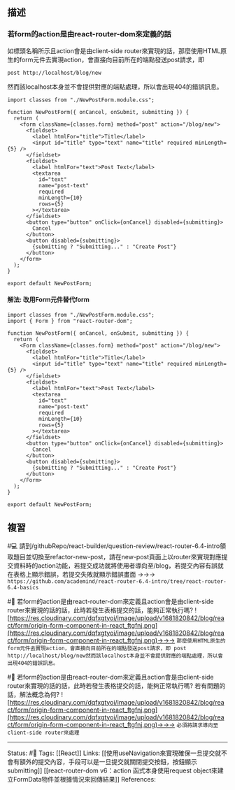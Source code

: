 ## 描述

### 若form的action是由react-router-dom來定義的話

如標頭名稱所示且action會是由client-side router來實現的話，那麼使用HTML原生的form元件去實現action，會直接向目前所在的端點發送post請求，即
```
post http://localhost/blog/new
```

然而該localhost本身並不會提供對應的端點處理，所以會出現404的錯誤訊息。
```
import classes from "./NewPostForm.module.css";

function NewPostForm({ onCancel, onSubmit, submitting }) {
  return (
    <form className={classes.form} method="post" action="/blog/new">
      <fieldset>
        <label htmlFor="title">Title</label>
        <input id="title" type="text" name="title" required minLength={5} />
      </fieldset>
      <fieldset>
        <label htmlFor="text">Post Text</label>
        <textarea
          id="text"
          name="post-text"
          required
          minLength={10}
          rows={5}
        ></textarea>
      </fieldset>
      <button type="button" onClick={onCancel} disabled={submitting}>
        Cancel
      </button>
      <button disabled={submitting}>
        {submitting ? "Submitting..." : "Create Post"}
      </button>
    </form>
  );
}

export default NewPostForm;
```


#### 解法: 改用Form元件替代form
```
import classes from "./NewPostForm.module.css";
import { Form } from "react-router-dom";

function NewPostForm({ onCancel, onSubmit, submitting }) {
  return (
    <Form className={classes.form} method="post" action="/blog/new">
      <fieldset>
        <label htmlFor="title">Title</label>
        <input id="title" type="text" name="title" required minLength={5} />
      </fieldset>
      <fieldset>
        <label htmlFor="text">Post Text</label>
        <textarea
          id="text"
          name="post-text"
          required
          minLength={10}
          rows={5}
        ></textarea>
      </fieldset>
      <button type="button" onClick={onCancel} disabled={submitting}>
        Cancel
      </button>
      <button disabled={submitting}>
        {submitting ? "Submitting..." : "Create Post"}
      </button>
    </Form>
  );
}

export default NewPostForm;

```

## 複習

#💻 請到/githubRepo/react-builder/question-review/react-router-6.4-intro領取題目並切換至refactor-new-post，請在new-post頁面上以router來實現對應提交資料時的action功能，若提交成功就將使用者導向至/blog，若提交內容有誤就在表格上顯示錯誤，若提交失敗就顯示錯誤畫面 ->->-> `https://github.com/academind/react-router-6.4-intro/tree/react-router-6.4-basics`
<!--SR:!2023-04-21,3,250-->


#🧠 若form的action是由react-router-dom來定義且action會是由client-side router來實現的話的話，此時若發生表格提交的話，能夠正常執行嗎? ![https://res.cloudinary.com/dqfxgtyoi/image/upload/v1681820842/blog/react/form/origin-form-component-in-react_ftgfnj.png](https://res.cloudinary.com/dqfxgtyoi/image/upload/v1681820842/blog/react/form/origin-form-component-in-react_ftgfnj.png)->->-> `那麼使用HTML原生的form元件去實現action，會直接向目前所在的端點發送post請求，即 post http://localhost/blog/new然而該localhost本身並不會提供對應的端點處理，所以會出現404的錯誤訊息。`
<!--SR:!2023-04-24,3,250-->


#🧠 若form的action是由react-router-dom來定義且action會是由client-side router來實現的話的話，此時若發生表格提交的話，能夠正常執行嗎? 若有問題的話，解法概念為何? ![https://res.cloudinary.com/dqfxgtyoi/image/upload/v1681820842/blog/react/form/origin-form-component-in-react_ftgfnj.png](https://res.cloudinary.com/dqfxgtyoi/image/upload/v1681820842/blog/react/form/origin-form-component-in-react_ftgfnj.png)->->-> `必須將請求導向至client-side router來處理`
<!--SR:!2023-05-04,9,250-->




---
Status: #🌱 
Tags:
[[React]]
Links:
[[使用useNavigation來實現確保一旦提交就不會有額外的提交內容，手段可以是一旦提交就關閉提交按鈕，按鈕顯示submitting]]
[[react-router-dom v6：action 函式本身使用request object來建立FormData物件並根據情況來回傳結果]]
References: